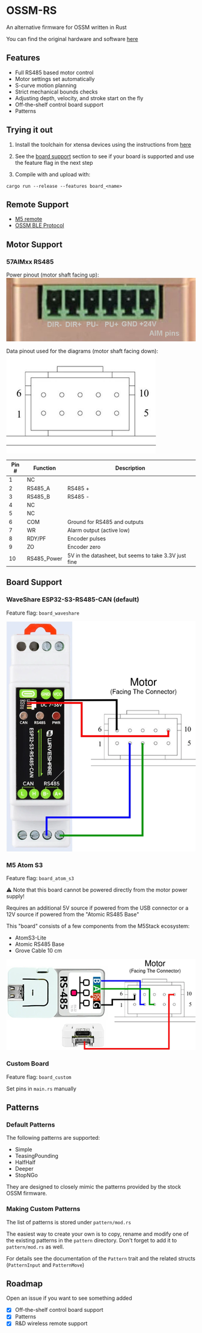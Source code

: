 # OSSM-RS

An alternative firmware for OSSM written in Rust

You can find the original hardware and software [here](https://github.com/KinkyMakers/OSSM-hardware/tree/master)

## Features

- Full RS485 based motor control
- Motor settings set automatically
- S-curve motion planning
- Strict mechanical bounds checks
- Adjusting depth, velocity, and stroke start on the fly
- Off-the-shelf control board support
- Patterns

## Trying it out

1. Install the toolchain for xtensa devices using the instructions from [here](https://docs.espressif.com/projects/rust/book/getting-started/toolchain.html#xtensa-devices)

2. See the [board support](#board-support) section to see if your board is supported and use the feature flag in the next step

3. Compile with and upload with:
```
cargo run --release --features board_<name>
```

## Remote Support

- [M5 remote](https://github.com/ortlof/OSSM-M5-Remote)
- [OSSM BLE Protocol](https://github.com/KinkyMakers/OSSM-hardware/blob/master/Software/src/services/communication/BLE_Protocol.md)

## Motor Support

### 57AIMxx RS485

Power pinout (motor shaft facing up):
![Motor Power Pins](images/power-pinout.jpg)

Data pinout used for the diagrams (motor shaft facing down):
![Motor Data Pins](images/data-pinout.jpg)

| Pin # | Function    | Description                                           |
|-------|-------------|-------------------------------------------------------|
| 1     | NC          |                                                       |
| 2     | RS485_A     | RS485 +                                               |
| 3     | RS485_B     | RS485 -                                               |
| 4     | NC          |                                                       |
| 5     | NC          |                                                       |
| 6     | COM         | Ground for RS485 and outputs                          |
| 7     | WR          | Alarm output (active low)                             |
| 8     | RDY/PF      | Encoder pulses                                        |
| 9     | ZO          | Encoder zero                                          |
| 10    | RS485_Power | 5V in the datasheet, but seems to take 3.3V just fine |

## Board Support

### WaveShare ESP32-S3-RS485-CAN (default)

Feature flag: `board_waveshare`

![WaveShare ESP32-S3-RS485-CAN](images/ESP32-S3-RS485-CAN.webp)

### M5 Atom S3

Feature flag: `board_atom_s3`

⚠️ Note that this board cannot be powered directly from the motor power supply!

Requires an additional 5V source if powered from the USB connector or a 12V source if powered from the "Atomic RS485 Base"

This "board" consists of a few components from the M5Stack ecosystem:
- AtomS3-Lite
- Atomic RS485 Base
- Grove Cable 10 cm

![M5 Atom S3](images/Atom-S3.webp)

### Custom Board

Feature flag: `board_custom`

Set pins in `main.rs` manually

## Patterns

### Default Patterns

The following patterns are supported:

- Simple
- TeasingPounding
- HalfHalf
- Deeper
- StopNGo

They are designed to closely mimic the patterns provided by the stock OSSM firmware.

### Making Custom Patterns

The list of patterns is stored under `pattern/mod.rs`

The easiest way to create your own is to copy, rename and modify one of the existing patterns in the `pattern` directory.
Don't forget to add it to `pattern/mod.rs` as well.

For details see the documentation of the `Pattern` trait and the related structs (`PatternInput` and `PatternMove`)

## Roadmap

Open an issue if you want to see something added

- [x] Off-the-shelf control board support
- [x] Patterns
- [x] R&D wireless remote support
